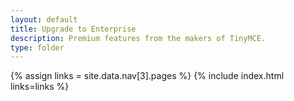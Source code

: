 ```yaml
---
layout: default
title: Upgrade to Enterprise
description: Premium features from the makers of TinyMCE.
type: folder
---
```

{% assign links = site.data.nav[3].pages %}
{% include index.html links=links %}